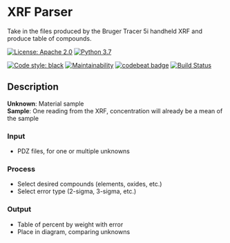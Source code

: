 # XRF Parser
 
Take in the files produced by the Bruger Tracer 5i handheld XRF and produce table of compounds.

[![License: Apache 2.0](https://img.shields.io/github/license/dylarm/xrf_parser.svg)](LICENSE)
[![Python 3.7](https://img.shields.io/badge/Python-3.7-blue.svg)](https://python.org/)

[![Code style: black](https://img.shields.io/badge/code%20style-black-000000.svg)](https://github.com/ambv/black)
[![Maintainability](https://api.codeclimate.com/v1/badges/b5b69702443c7e0986eb/maintainability)](https://codeclimate.com/github/dylarm/xrf_parser/maintainability)
[![codebeat badge](https://codebeat.co/badges/5d6ddbc6-93c4-497b-9624-1a50b17994ec)](https://codebeat.co/projects/github-com-dylarm-xrf_parser-master)
[![Build Status](https://travis-ci.com/dylarm/xrf_parser.svg?branch=master)](https://travis-ci.com/dylarm/xrf_parser)

## Description
__Unknown__: Material sample  
__Sample__: One reading from the XRF, concentration will already be a mean of the sample

### Input
- PDZ files, for one or multiple unknowns

### Process
- Select desired compounds (elements, oxides, etc.)
- Select error type (2-sigma, 3-sigma, etc.)

### Output
- Table of percent by weight with error
- Place in diagram, comparing unknowns
